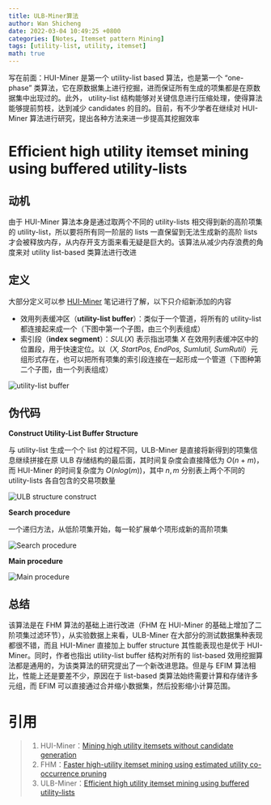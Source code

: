 ```yaml
---
title: ULB-Miner算法
author: Wan Shicheng
date: 2022-03-04 10:49:25 +0800
categories: [Notes, Itemset pattern Mining]
tags: [utility-list, utility, itemset]
math: true
---
```




写在前面：HUI-Miner 是第一个 utility-list based 算法，也是第一个 “one-phase” 类算法，它在原数据集上进行挖掘，进而保证所有生成的项集都是在原数据集中出现过的。此外， utility-list 结构能够对关键信息进行压缩处理，使得算法能够提前剪枝，达到减少 candidates 的目的。目前，有不少学者在继续对 HUI-Miner 算法进行研究，提出各种方法来进一步提高其挖掘效率



# Efficient high utility itemset mining using buffered utility-lists

## 动机

由于 HUI-Miner 算法本身是通过取两个不同的 utility-lists 相交得到新的高阶项集的 utility-list，所以要将所有同一阶层的 lists 一直保留到无法生成新的高阶 lists 才会被释放内存，从内存开支方面来看无疑是巨大的。该算法从减少内存浪费的角度来对 utility list-based 类算法进行改进

## 定义

大部分定义可以参 [HUI-Miner](https://suarne.github.io/posts/HUI-Miner%E7%AE%97%E6%B3%95/) 笔记进行了解，以下只介绍新添加的内容

+ 效用列表缓冲区（**utility-list buffer**）：类似于一个管道，将所有的 utility-list 都连接起来成一个（下图中第一个子图，由三个列表组成）
+ 索引段（**index segment**）：$SUL(X)$ 表示指出项集 $X$ 在效用列表缓冲区中的位置段，用于快速定位。以（_X, StartPos, EndPos, SumIutil, SumRutil_）元组形式存在，也可以把所有项集的索引段连接在一起形成一个管道（下图种第二个子图，由一个列表组成）

![utility-list buffer](/assets/img/algorithm/ULB-Mienr算法/buffer_structure.png)

## 伪代码

**Construct Utility-List Buffer Structure**

与 utility-list 生成一个个 list 的过程不同，ULB-Miner 是直接将新得到的项集信息继续拼接在原 ULB 存储结构的最后面，其时间复杂度会直接降低为 $O$($n$ + $m$)，而 HUI-Miner 的时间复杂度为 $O$($nlog(m)$)，其中 $n, m$ 分别表上两个不同的 utility-lists 各自包含的交易项数量

![ULB structure construct](/assets/img/algorithm/ULB-Mienr算法/ULB_construct.png)

**Search procedure**

一个递归方法，从低阶项集开始，每一轮扩展单个项形成新的高阶项集

![Search procedure](/assets/img/algorithm/ULB-Mienr算法/search_procedure.png)

**Main procedure**

![Main procedure](/assets/img/algorithm/ULB-Mienr算法/main_procedure.png)

## 总结

该算法是在 FHM 算法的基础上进行改进（FHM 在 HUI-Miner 的基础上增加了二阶项集过滤环节），从实验数据上来看，ULB-Miner 在大部分的测试数据集种表现都很不错，而且 HUI-Miner 直接加上 buffer structure 其性能表现也是优于 HUI-Miner。同时，作者也指出 utility-list buffer 结构对所有的 list-based 效用挖掘算法都是通用的，为该类算法的研究提出了一个新改进思路。但是与 EFIM 算法相比，性能上还是要差不少，原因在于 list-based 类算法始终需要计算和存储许多元组，而 EFIM 可以直接通过合并缩小数据集，然后投影缩小计算范围。

# 引用

> 1. HUI-Miner：[Mining high utility itemsets without candidate generation](https://dl.acm.org/doi/abs/10.1145/2396761.2396773)
> 2. FHM：[Faster high-utility itemset mining using estimated utility co-occurrence pruning](https://linkspringer.53yu.com/chapter/10.1007/978-3-319-08326-1_9)
> 3. ULB-Miner：[Efficient high utility itemset mining using buffered utility-lists](https://linkspringer.53yu.com/article/10.1007/s10489-017-1057-2)
